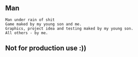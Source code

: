 ## Man
```
Man under rain of shit
Game maked by my young son and me.
Graphics, project idea and testing maked by my young son.
All others - by me.
```
## Not for production use :))
